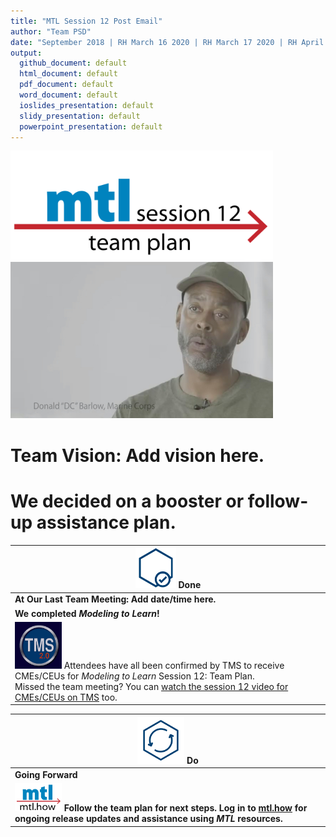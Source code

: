 ```yaml
---
title: "MTL Session 12 Post Email"
author: "Team PSD"
date: "September 2018 | RH March 16 2020 | RH March 17 2020 | RH April 2 2020"
output: 
  github_document: default
  html_document: default
  pdf_document: default
  word_document: default
  ioslides_presentation: default
  slidy_presentation: default
  powerpoint_presentation: default
---
```


<!-- MTL Logo, HTML img tag -->
[<img src = "https://github.com/lzim/teampsd/blob/master/resources/title_slides/mtl_s12_team_plan_title.png"
     height = "175" width = "420">](https://github.com/lzim/mtl/blob/master/blue/session12/s12_learner/mtl_session12_see.md) 
[<img src="https://github.com/lzim/teampsd/blob/master/resources/vapor_team_youtube/barlow_vapor.jpg" height="250" width="420">](https://mtl.how/vapor_wk24)   

# Team Vision: Add vision here.
# We decided on a booster or follow-up assistance plan.

<!-- Do/Done Tables -->
| [<img src = "https://raw.githubusercontent.com/lzim/teampsd/master/resources/icons/done.png" height = "65" width = "65">](https://github.com/lzim/mtl/blob/master/blue/session12/s12_learner/mtl_session12_see.md) **Done** | 
| --- |
|**At Our Last Team Meeting: Add date/time here.**|
| **We completed _Modeling to Learn_!** 
[<img src = "https://github.com/lzim/teampsd/blob/master/resources/logos/tms_logo.jpg?raw=true" height = "75" width = "75">](https://www.tms.va.gov/SecureAuth35/) Attendees have all been confirmed by TMS to receive CMEs/CEUs for _Modeling to Learn_ Session 12: Team Plan. <br> Missed the team meeting? You can [watch the session 12 video for CMEs/CEUs on TMS](https://hcm03.ns2cloud.com/sf/learning?destUrl=https%3a%2f%2fva%2dhcm03%2ens2cloud%2ecom%2flearning%2fuser%2fdeeplink%5fredirect%2ejsp%3flinkId%3dITEM%5fDETAILS%26componentID%3d41484%26componentTypeID%3dVA%26revisionDate%3d1586286840000%26fromSF%3dY&company=VAHCM03) too.|

[<img src = "https://raw.githubusercontent.com/lzim/teampsd/master/resources/icons/do.png" height = "75" width = "75">](https://mtl.how) **Do** |
| --- |
|**Going Forward**
|[<img src = "https://raw.githubusercontent.com/lzim/teampsd/master/resources/logos/mtl_how_sm.png" height = "45" width = "75">](http://mtl.how) **Follow the team plan for next steps. Log in to [mtl.how](https://mtl.how) for ongoing release updates and assistance using _MTL_ resources.** |

